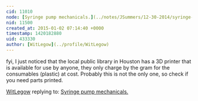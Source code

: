 ```yaml
---
cid: 11010
node: [Syringe pump mechanicals.](../notes/JSummers/12-30-2014/syringe-pump-mechanicals)
nid: 11500
created_at: 2015-01-02 07:14:40 +0000
timestamp: 1420182880
uid: 433330
author: [WitLegow](../profile/WitLegow)
---
```


fyi, I just noticed that the local public library in Houston has a 3D printer that is available for use by anyone, they only charge by the gram for the consumables (plastic) at cost. Probably this is not the only one, so check if you need parts printed.


[WitLegow](../profile/WitLegow) replying to: [Syringe pump mechanicals.](../notes/JSummers/12-30-2014/syringe-pump-mechanicals)

